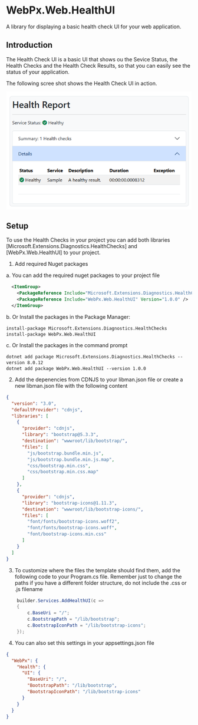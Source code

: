 # WebPx.Web.HealthUI
A library for displaying a basic health check UI for your web application.

## Introduction

The Health Check UI is a basic UI that shows ou the Sevice Status, the Health Checks and the Health Check Results, so that you can easily see the status of your application.

The following scree shot shows the Health Check UI in action.

![Health Check UI Sample.](help/images/HealthCheckSample.png)

## Setup

To use the Health Checks in your project you can add both libraries 
[Microsoft.Extensions.Diagnostics.HealthChecks] and [WebPx.Web.HealthUI] to your project.

1. Add required Nuget packages

a. You can add the required nuget packages to your project file

```xml
  <ItemGroup>
    <PackageReference Include="Microsoft.Extensions.Diagnostics.HealthChecks" Version="0.0.1" />
    <PackageReference Include="WebPx.Web.HealthUI" Version="1.0.0" />
  </ItemGroup>
```

b. Or Install the packages in the Package Manager:

```
install-package Microsoft.Extensions.Diagnostics.HealthChecks
install-package WebPx.Web.HealthUI
```

c. Or Install the packages in the command prompt
 
```
dotnet add package Microsoft.Extensions.Diagnostics.HealthChecks --version 8.0.12
dotnet add package WebPx.Web.HealthUI --version 1.0.0
```

2. Add the depenencies from CDNJS to your libman.json file 
or create a new libman.json file with the following content

```json
{
  "version": "3.0",
  "defaultProvider": "cdnjs",
  "libraries": [
    {
      "provider": "cdnjs",
      "library": "bootstrap@5.3.3",
      "destination": "wwwroot/lib/bootstrap/",
      "files": [
        "js/bootstrap.bundle.min.js",
        "js/bootstrap.bundle.min.js.map",
        "css/bootstrap.min.css",
        "css/bootstrap.min.css.map"
      ]
    },
    {
      "provider": "cdnjs",
      "library": "bootstrap-icons@1.11.3",
      "destination": "wwwroot/lib/bootstrap-icons/",
      "files": [
        "font/fonts/bootstrap-icons.woff2",
        "font/fonts/bootstrap-icons.woff",
        "font/bootstrap-icons.min.css"
      ]
    }
  ]
}
```

3. To customize where the files the template should find them, add the following code to your Program.cs file.
Remember just to change the paths if you have a different folder structure, do not include the .css or .js filename
```csharp
    builder.Services.AddHealthUI(c =>
    {
        c.BaseUri = "/";
        c.BootstrapPath = "/lib/bootstrap";
        c.BootstrapIconPath = "/lib/bootstrap-icons";
    });
```

4. You can also set this settings in your appsettings.json file
```json
{
  "WebPx": {
    "Health": {
      "UI": {
        "BaseUri": "/",
        "BootstrapPath": "/lib/bootstrap",
        "BootstrapIconPath": "/lib/bootstrap-icons"
      }
    }
  }
}
```